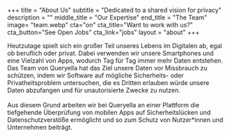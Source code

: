 +++
title = "About Us"
subtitle = "Dedicated to a shared vision for privacy"
description = ""
middle_title = "Our Expertise"
end_title = "The Team"
image= "team.webp"
cta="on"
cta_title="Want to work with us?"
cta_button="See Open Jobs"
cta_link="jobs"
layout = "about" 
+++



Heutzutage spielt sich ein großer Teil unseres Lebens im Digitalen ab, egal ob beruflich oder privat. Dabei verwenden wir unsere Smartphones und eine Vielzahl von Apps, wodurch Tag für Tag immer mehr Daten entstehen. Das Team von Queryella hat das Ziel unsere Daten vor Missbrauch zu schützen, indem wir Software auf mögliche Sicherheits- oder Privatheitsproblem untersuchen, die es Dritten erlauben würde unsere Daten abzufangen und für unautorisierte Zwecke zu nutzen. 
<br><br>
Aus diesem Grund arbeiten wir bei Queryella an einer Plattform die tiefgehende Überprüfung von mobilen Apps auf Sicherheitslücken und Datenschutzverstöße ermöglicht und so zum Schutz von Nutzer*innen und Unternehmen beiträgt. 